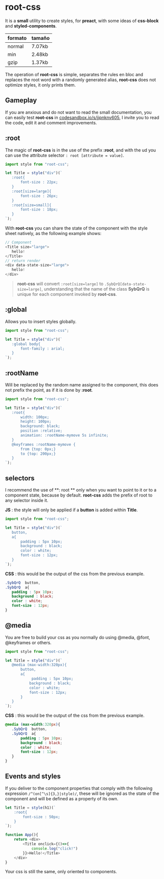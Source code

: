 # root-css

It is a **small** utility to create styles, for **preact**, with some ideas of **css-block** and **styled-components**.

| formato |tamaño|
|--------|---|
| normal |7.07kb |
| min | 2.48kb |
| gzip | 1.37kb |

The operation of **root-css** is simple, separates the rules en bloc and replaces the root word with a randomly generated alias, **root-css** does not optimize styles, it only prints them.

## Gameplay

If you are anxious and do not want to read the small documentation, you can easily test **root-css** in [codesandbox.io/s/jjpnknv605](https://codesandbox.io/s/jjpnknv605), I invite you to read the code, edit it and comment improvements.

## :root

The magic of **root-css** is in the use of the prefix **:root**, and with the ud you can use the attribute selector `: root [attribute = value]`.

```js
import style from "root-css";

let Title = style("div")(`
   :root{
       font-size : 22px;
   }
   :root[size=large]{
       font-size : 26px;
   }
   :root[size=small]{
       font-size : 18px;
   }
`);
```

With **root-css** you can share the state of the component with the style sheet natively, as the following example shows:

```js
// Component
<Title size="large">
   hello!
</Title>
// return render
<div data-state-size="large">
   hello!
</div>
```

> **root-css** will convert `:root[size=large]` to `.SybQrQ[data-state-size=large]`, understanding that the name of the class **SybQrQ** is unique for each component invoked by **root-css**.

## :global

Allows you to insert styles globally.

```js
import style from "root-css";

let Title = style("div")(`
   :global body{
       font-family : arial;
   }
`);
```

## :rootName

Will be replaced by the random name assigned to the component, this does not prefix the point, as if it is done by **:root**.

```js
import style from "root-css";

let Title = style("div")(`
   :root{
       width: 100px;
       height: 100px;
       background: black;
       position :relative;
       animation: :rootName-mymove 5s infinite;
   }
   @keyframes :rootName-mymove {
       from {top: 0px;}
       to {top: 200px;}
   }
`);
```

## selectors

I recommend the use of **: root ** only when you want to point to it or to a component state, because by default. **root-css** adds the prefix of root to any selector inside it.

**JS** : the style will only be applied if a **button** is added within **Title**.
```js
import style from "root-css";

let Title = style("div")(`
   button,
   a{
       padding : 5px 10px;
       background : black;
       color : white;
       font-size : 12px;
   }
`);
```
**CSS** : this would be the output of the css from the previous example.
```css
.SybQrQ  button,
.SybQrQ  a{
   padding : 5px 10px;
   background : black;
   color : white;
   font-size : 12px;
}
```

## @media

You are free to build your css as you normally do using @media, @font, @keyframes or others.

```js
import style from "root-css";

let Title = style("div")(`
   @media (max-width:320px){
       button,
       a{
            padding : 5px 10px;
           background : black;
           color : white;
           font-size : 12px;
       }
   }
`);
```
**CSS** : this would be the output of the css from the previous example.
```css
@media (max-width:320px){
   .SybQrQ  button,
   .SybQrQ  a{
       padding : 5px 10px;
       background : black;
       color : white;
       font-size : 12px;
   }
}
```

## Events and styles

If you deliver to the component properties that comply with the following expression `/^(on[^\s]{3,}|style)/`, these will be ignored as the state of the component and will be defined as a property of its own.


```js
let Title = style(h1)(`
    :root{
        font-size : 50px;
    }
`);

function App(){
    return <div>
        <Title onclick={()=>{
            console.log("click!")
        }}>Hello!</Title>
    </div>
}

```

Your css is still the same, only oriented to components.
